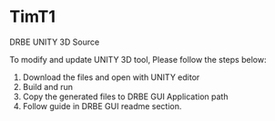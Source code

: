 # TimT1
DRBE UNITY 3D Source

To modify and update UNITY 3D tool, Please follow the steps below:

1. Download the files and open with UNITY editor
2. Build and run
3. Copy the generated files to DRBE GUI Application path
4. Follow guide in DRBE GUI readme section.
